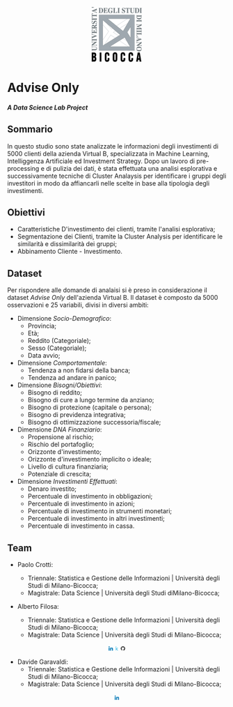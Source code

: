 <p align="center">
<img src="https://github.com/albi9702/Kobe-Vs-Machine-Learning/blob/master/Immagini/Logo-Bicocca.png"/>
</p>

# Advise Only

##### A Data Science Lab Project

## Sommario
In questo studio sono state analizzate le informazioni degli investimenti di 5000 clienti della azienda Virtual B, specializzata in Machine Learning, Intelliggenza Artificiale ed Investment Strategy. Dopo un lavoro di pre-processing e di pulizia dei dati, è stata effettuata una analisi esplorativa e successivamente tecniche di Cluster Analaysis per identificare i gruppi degli investitori in modo da affiancarli nelle scelte in base alla tipologia degli investimenti.

## Obiettivi

* Caratteristiche D'investimento dei clienti, tramite l'analisi esplorativa;
* Segmentazione dei Clienti, tramite la Cluster Analysis per identificare le similarità e dissimilarità dei gruppi;
* Abbinamento Cliente - Investimento.

## Dataset
Per rispondere alle domande di analaisi si è preso in considerazione il dataset *Advise Only* dell'azienda Virtual B. Il dataset è composto da 5000 osservazioni e 25 variabili, divisi in diversi ambiti:

* Dimensione *Socio-Demografico*:
    + Provincia;
    + Età;
    + Reddito (Categoriale);
    + Sesso (Categoriale);
    + Data avvio;
* Dimensione *Comportamentale*:
    + Tendenza a non fidarsi della banca;
    + Tendenza ad andare in panico;
* Dimensione *Bisogni/Obiettivi*:
    + Bisogno di reddito;
    + Bisogno di cure a lungo termine da anziano;
    + Bisogno di protezione (capitale o persona);
    + Bisogno di previdenza integrativa;
    + Bisogno di ottimizzazione successoria/fiscale;
* Dimensione *DNA Finanziario*:
    + Propensione al rischio;
    + Rischio del portafoglio;
    + Orizzonte d'investimento;
    + Orizzonte d'investimento implicito o ideale;
    + Livello di cultura finanziaria;
    + Potenziale di crescita;
* Dimensione *Investimenti Effettuati*:
    + Denaro investito;
    + Percentuale di investimento in obbligazioni;
    + Percentuale di investimento in azioni;
    + Percentuale di investimento in strumenti monetari;
    + Percentuale di investimento in altri investimenti;
    + Percentuale di investimento in cassa.

## Team

- Paolo Crotti:
    - Triennale: Statistica e Gestione delle Informazioni | Università degli Studi di Milano-Bicocca;
    - Magistrale: Data Science | Università degli Studi diMilano-Bicocca;

- Alberto Filosa:
    - Triennale: Statistica e Gestione delle Informazioni | Università degli Studi di Milano-Bicocca;
    - Magistrale: Data Science | Università degli Studi di Milano-Bicocca;

<center>
  <a href = "https://www.linkedin.com/in/alberto-filosa-31408/"><img src="https://github.com/albi9702/Kobe-Vs-Machine-Learning/blob/master/Immagini/linkedin.png" width = "2%"></a>
  <a href = "https://www.kaggle.com/albi9702"><img src="https://github.com/albi9702/Kobe-Vs-Machine-Learning/blob/master/Immagini/kaggle.jpg" width = "2%"></a>
  <a href = "https://github.com/albi9702"><img src="https://github.com/albi9702/Kobe-Vs-Machine-Learning/blob/master/Immagini/github.png" width = "2%"></a>
</center>

- Davide Garavaldi:
    - Triennale: Statistica e Gestione delle Informazioni | Università degli Studi di Milano-Bicocca;
    - Magistrale: Data Science | Università degli Studi di Milano-Bicocca;

<center>
  <a href = "https://www.linkedin.com/in/davide-garavaldi-ba9487195/"><img src="https://github.com/albi9702/Kobe-Vs-Machine-Learning/blob/master/Immagini/linkedin.png" width = "2%"></a>
</center>